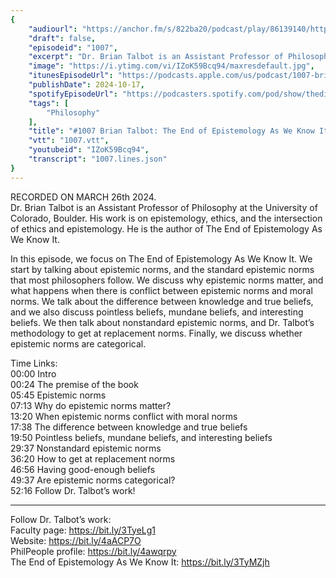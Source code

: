 ```yaml
---
{
	"audiourl": "https://anchor.fm/s/822ba20/podcast/play/86139140/https%3A%2F%2Fd3ctxlq1ktw2nl.cloudfront.net%2Fstaging%2F2024-3-30%2F3fdd2cd3-2c7e-31cd-aa02-1184b2ee83ed.m4a",
	"draft": false,
	"episodeid": "1007",
	"excerpt": "Dr. Brian Talbot is an Assistant Professor of Philosophy at the University of Colorado, Boulder. His work is on epistemology, ethics, and the intersection of ethics and epistemology. He is the author of The End of Epistemology As We Know It.",
	"image": "https://i.ytimg.com/vi/IZoK59Bcq94/maxresdefault.jpg",
	"itunesEpisodeUrl": "https://podcasts.apple.com/us/podcast/1007-brian-talbot-the-end-of-epistemology-as-we-know-it/id1451347236?i=1000673476224&uo=4",
	"publishDate": 2024-10-17,
	"spotifyEpisodeUrl": "https://podcasters.spotify.com/pod/show/thedissenter/episodes/1007-Brian-Talbot-The-End-of-Epistemology-As-We-Know-It-e2j38q4",
	"tags": [
		"Philosophy"
	],
	"title": "#1007 Brian Talbot: The End of Epistemology As We Know It",
	"vtt": "1007.vtt",
	"youtubeid": "IZoK59Bcq94",
	"transcript": "1007.lines.json"
}
---
```

RECORDED ON MARCH 26th 2024.  
Dr. Brian Talbot is an Assistant Professor of Philosophy at the University of Colorado, Boulder. His work is on epistemology, ethics, and the intersection of ethics and epistemology. He is the author of The End of Epistemology As We Know It.

In this episode, we focus on The End of Epistemology As We Know It. We start by talking about epistemic norms, and the standard epistemic norms that most philosophers follow. We discuss why epistemic norms matter, and what happens when there is conflict between epistemic norms and moral norms. We talk about the difference between knowledge and true beliefs, and we also discuss pointless beliefs, mundane beliefs, and interesting beliefs. We then talk about nonstandard epistemic norms, and Dr. Talbot’s methodology to get at replacement norms. Finally, we discuss whether epistemic norms are categorical.


Time Links:  
<time>00:00</time> Intro  
<time>00:24</time> The premise of the book  
<time>05:45</time> Epistemic norms  
<time>07:13</time> Why do epistemic norms matter?  
<time>13:20</time> When epistemic norms conflict with moral norms  
<time>17:38</time> The difference between knowledge and true beliefs  
<time>19:50</time> Pointless beliefs, mundane beliefs, and interesting beliefs  
<time>29:37</time> Nonstandard epistemic norms  
<time>36:20</time> How to get at replacement norms  
<time>46:56</time> Having good-enough beliefs  
<time>49:37</time> Are epistemic norms categorical?  
<time>52:16</time> Follow Dr. Talbot’s work!


---

Follow Dr. Talbot’s work:  
Faculty page: https://bit.ly/3TyeLg1  
Website: https://bit.ly/4aACP7O  
PhilPeople profile: https://bit.ly/4awqrpy  
The End of Epistemology As We Know It: https://bit.ly/3TyMZjh
